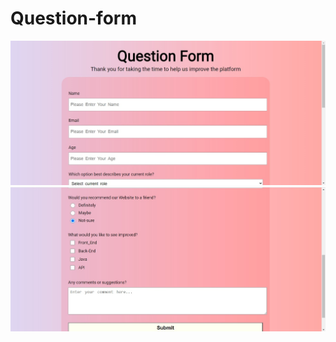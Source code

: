 # Question-form

<img src="https://github.com/Azadehkooshesh/Question-form/blob/master/6.jpg">
<br>
<img src="https://github.com/Azadehkooshesh/Question-form/blob/master/7.jpg">
